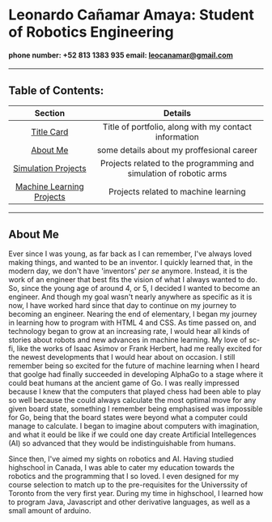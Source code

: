 # Leonardo Cañamar Amaya: Student of Robotics Engineering
#### phone number: +52 813 1383 935 email: leocanamar@gmail.com
****

## Table of Contents:
<!--
<a href="#leonardo-cañamar-amaya-student-of-robotics-engineering">Title and contact info</a>
<a href="#about-me">About Me</a> 
-->
 Section | Details
:-------:|:-----------:
[Title Card](#leonardo-cañamar-amaya-student-of-robotics-engineering) | Title of portfolio, along with my contact information
[About Me](#about-me)| some details about my proffesional career
[Simulation Projects][1] | Projects related to the programming and simulation of robotic arms
[Machine Learning Projects][2] | Projects related to machine learning
****
## About Me
Ever since I was young, as far back as I can remember, I've always loved making things, and wanted to be an inventor. I quickly learned that, in the modern day, we don't have 'inventors' _per se_ anymore. Instead, it is the work of an engineer that best fits the vision of what I always wanted to do. So, since the young age of around 4, or 5, I decided I wanted to become an engineer. And though my goal wasn't nearly anywhere as specific as it is now, I have worked hard since that day to continue on my journey to becoming an engineer. Nearing the end of elementary, I began my journey in learning how to program  with HTML 4 and CSS. As time passed on, and technology began to grow at an increasing rate, I would hear all kinds of stories about robots and new advances in machine learning. My love of sc-fi, like the works of Isaac Asimov or Frank Herbert, had me really excited for the newest developments that I would hear about on occasion. I still remember being so excited for the future of machine learning when I heard that goolge had finally succeeded in developing AlphaGo to a stage where it could beat humans at the ancient game of Go. I was really impressed because I knew that the computers that played chess had been able to play so well because the could always calculate the most optimal move for any given board state, something I remember being emphasised was impossible for Go, being that the board states were beyond what a computer could manage to calculate. I began to imagine about computers with imagination, and what it eould be like if we could one day create Artificial Intellegences (AI) so advanced that they would be indistinguishable from humans.

Since then, I've aimed my sights on robotics and AI. Having studied highschool in Canada, I was able to cater my education towards the robotics and the programming that I so loved. I even designed for my course selection to match up to the pre-requisites for the Universsity of Toronto from the very first year. During my time in highschool, I learned how to program Java, Javascript and other derivative languages, as well as a small amount of arduino.


[1]: https://github.com/ReedOcean-RainCity/my-WIP-portfolio/blob/c2caeb2b9ea2890f7ce31d31022cc239288ecc0b/Robot%20Simulations%20and%20Programming/Project_Index.md
[2]: https://github.com/ReedOcean-RainCity/my-WIP-portfolio/blob/b316e02b5ee90f25743dcb7d4fe5865069db0ad3/Machine%20Learning/projects_details.md
<!---
I am studying Computational Robotics Engineering at the Universidad Politécnica de Yucatán (UPY). Though I have some projects and programs that I have developed before my time at the UPY, most of these programs are ones that were made with the sole intention of learning to program. I began my programming career some, roughly, 7 years ago. I began by learning HTML and CSS, though these are technically markdown languages, It helped to learn the basics of syntax and the general sturcture of code. From then, I also learned Java as my first programming language. But, during my time studying robotics, I have become intamately familliar with programming in Python. Though relatively simple, Python has proven to be a very versatile tool that I have found applies to most any field involved in robotics. 

I hope in the future to continue my academic journey, by making my forray into research, and I hope to study a doctorate degree. Currently, I am considering studying in the USA, because many of the universties there allow one to apply directly for the Ph.D. degree.
At the moment, I am working towards a research assistant position with Dr. Didier Samayoa Ochoa.
-->
